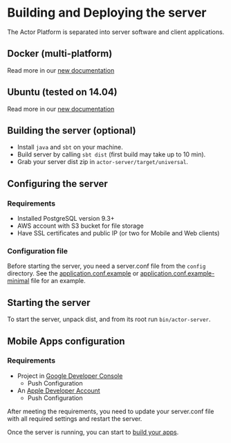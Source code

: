 # Building and Deploying the server

The Actor Platform is separated into server software and client applications.

## Docker (multi-platform)

Read more in our [new documentation](http://actor.readme.io/docs/server-docker)

## Ubuntu (tested on 14.04)

Read more in our [new documentation](https://actor.readme.io/docs/installing-on-ubuntu)

## Building the server (optional)
* Install ```java``` and ```sbt``` on your machine.
* Build server by calling ```sbt dist``` (first build may take up to 10 min).
* Grab your server dist zip in ```actor-server/target/universal```.

## Configuring the server

### Requirements
* Installed PostgreSQL version 9.3+
* AWS account with S3 bucket for file storage
* Have SSL certificates and public IP (or two for Mobile and Web clients)

### Configuration file

Before starting the server, you need a server.conf file from the ```config``` directory. See the [application.conf.example](actor-server/src/main/resources/application.conf.example) or [application.conf.example-minimal](actor-server/src/main/resources/application.conf.example-minimal) file for an example.

## Starting the server

To start the server, unpack dist, and from its root run ```bin/actor-server```.

## Mobile Apps configuration

### Requirements
* Project in [Google Developer Console](https://console.developers.google.com)
  * Push Configuration
* An [Apple Developer Account](https://developer.apple.com)
  * Push Configuration

After meeting the requirements, you need to update your server.conf file with all required settings and restart the server.

Once the server is running, you can start to [build your apps](APPS.md).
